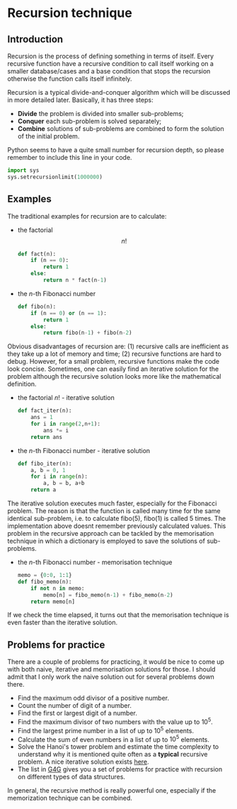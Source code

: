 # Recursion technique

## Introduction
Recursion is the process of defining something in terms of itself. Every recursive function have a recursive condition to call itself working on a smaller database/cases and a base condition that stops the recursion otherwise the function calls itself infinitely. 

Recursion is a typical divide-and-conquer algorithm which will be discussed in more detailed later. Basically, it has three steps:
- **Divide** the problem is divided into smaller sub-problems;
- **Conquer** each sub-problem is solved separately;
- **Combine** solutions of sub-problems are combined to form the solution of the initial problem. 

Python seems to have a quite small number for recursion depth, so please remember to include this line in your code.
```python
import sys
sys.setrecursionlimit(1000000)
```


## Examples
The traditional examples for recursion are to calculate:
- the factorial $$n!$$
  ```python
  def fact(n):
      if (n == 0):
          return 1
      else:
          return n * fact(n-1)
  ```       
- the _n_-th Fibonacci number
  ```python
  def fibo(n):
      if (n == 0) or (n == 1):
          return 1
      else:
          return fibo(n-1) + fibo(n-2)
  ```        

Obvious disadvantages of recursion are: (1) recursive calls are inefficient as they take up a lot of memory and time; (2) recursive functions are hard to debug. However, for a small problem, recursive functions make the code look concise. Sometimes, one can easily find an iterative solution for the problem although the recursive solution looks more like the mathematical definition. 
- the factorial $n!$ - iterative solution
  ```python
  def fact_iter(n):
      ans = 1
      for i in range(2,n+1):
          ans *= i	
      return ans
  ```    
- the _n_-th Fibonacci number - iterative solution
  ```python
  def fibo_iter(n):
      a, b = 0, 1
      for i in range(n):
          a, b = b, a+b
      return a
  ```    

The iterative solution executes much faster, especially for the Fibonacci problem. The reason is that the function is called many time for the same identical sub-problem, i.e. to calculate fibo(5), fibo(1) is called 5 times. The implementation above doesnt remember previously calculated values. This problem in the recursive approach can be tackled by the memorisation technique in which a dictionary is employed to save the solutions of sub-problems.
- the _n_-th Fibonacci number - memorisation technique
  ```python
  memo = {0:0, 1:1}
  def fibo_memo(n):
      if not n in memo:
          memo[n] = fibo_memo(n-1) + fibo_memo(n-2)
      return memo[n]
  ``` 

If we check the time elapsed, it turns out that the memorisation technique is even faster than the iterative solution. 


## Problems for practice
There are a couple of problems for practicing, it would be nice to come up with both naive, iterative and memorisation solutions for those. I should admit that I only work the naive solution out for several problems down there.
- Find the maximum odd divisor of a positive number. 
- Count the number of digit of a number.
- Find the first or largest digit of a number.
- Find the maximum divisor of two numbers with the value up to $10^5$.
- Find the largest prime number in a list of up to $10^5$ elements.
- Calculate the sum of even numbers in a list of up to $10^5$ elements.
- Solve the Hanoi's tower problem and estimate the time complexity to understand why it is mentioned quite often as a **typical** recursive problem. A nice iterative solution exists [here](https://en.wikipedia.org/wiki/Tower_of_Hanoi#Iterative_solution). 
- The list in [G4G](https://www.geeksforgeeks.org/recursion-practice-problems-solutions/) gives you a set of problems for practice with recursion on different types of data structures.

In general, the recursive method is really powerful one, especially if the memorization technique can be combined. 
